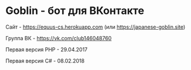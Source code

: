 # Goblin - бот для ВКонтакте

Сайт - https://equus-cs.herokuapp.com (или https://japanese-goblin.site)

Группа ВК - https://vk.com/club146048760

Первая версия PHP - 29.04.2017

Первая версия C# - 08.02.2018
